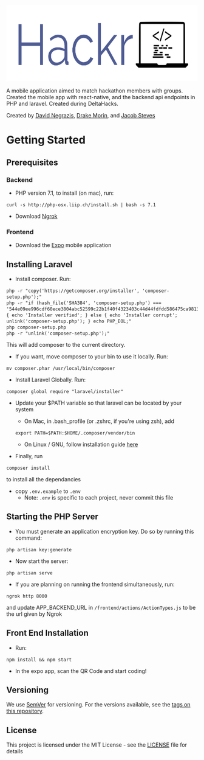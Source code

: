 <p align="center">
  <img src="frontend/assets/main-logo.png" height="200px"/>
</p>

A mobile application aimed to match hackathon members with groups. Created the mobile app with react-native, and the backend api endpoints in PHP and laravel. Created during DeltaHacks.

Created by [David Negrazis](https://github.com/davidnegrazis), [Drake Morin](https://github.com/drakemorin), and [Jacob Steves](https://github.com/jacobsteves)

# Getting Started
## Prerequisites
### Backend
- PHP version 7.1, to install (on mac), run:
```
curl -s http://php-osx.liip.ch/install.sh | bash -s 7.1
```
- Download [Ngrok](https://ngrok.com/3)

### Frontend
- Download the [Expo](https://expo.io/) mobile application

## Installing Laravel
- Install composer. Run:
```
php -r "copy('https://getcomposer.org/installer', 'composer-setup.php');"
php -r "if (hash_file('SHA384', 'composer-setup.php') === '544e09ee996cdf60ece3804abc52599c22b1f40f4323403c44d44fdfdd586475ca9813a858088ffbc1f233e9b180f061') { echo 'Installer verified'; } else { echo 'Installer corrupt'; unlink('composer-setup.php'); } echo PHP_EOL;"
php composer-setup.php
php -r "unlink('composer-setup.php');"
```
This will add composer to the current directory.

- If you want, move composer to your bin to use it locally. Run:
```
mv composer.phar /usr/local/bin/composer
```

- Install Laravel Globally. Run:
```
composer global require "laravel/installer"
```

- Update your $PATH variable so that laravel can be located by your system
     - On Mac, in .bash_profile (or .zshrc, if you're using zsh), add
     ```
     export PATH=$PATH:$HOME/.composer/vendor/bin
     ```
     - On Linux / GNU, follow installation guide [here](https://laravel.com/docs/5.5/installation)

- Finally, run
```
composer install
```
to install all the dependancies

- copy `.env.example` to `.env`
     - Note: `.env` is specific to each project, never commit this file

## Starting the PHP Server
- You must generate an application encryption key. Do so by running this command:
```
php artisan key:generate
```
- Now start the server:
```
php artisan serve
```

- If you are planning on running the frontend simultaneously, run:
```
ngrok http 8000
```
and update APP_BACKEND_URL in `/frontend/actions/ActionTypes.js` to be the url given by Ngrok

## Front End Installation
- Run:
```
npm install && npm start
```

- In the expo app, scan the QR Code and start coding!


## Versioning

We use [SemVer](http://semver.org/) for versioning. For the versions available, see the [tags on this repository](https://github.com/jacobsteves/Hackr/tags). 

## License

This project is licensed under the MIT License - see the [LICENSE](LICENSE) file for details
